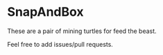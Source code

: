 SnapAndBox
==========
These are a pair of mining turtles for feed the beast.

Feel free to add issues/pull requests.
